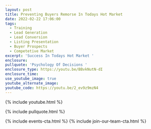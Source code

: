 ```yaml
---
layout: post
title: Preventing Buyers Remorse In Todays Hot Market
date: 2022-02-22 17:06:00
tags:
  - Training
  - Lead Generation
  - Lead Conversion
  - Listing Presentation
  - Buyer Prospects
  - Competetive Market
excerpt: 'Success In Todays Hot Market '
enclosure:
pullquote: 'Psychology Of Decisions '
enclosure_type: https://youtu.be/BBvkNutN-dI
enclosure_time:
use_youtube_image: true
youtube_alternate_image:
youtube_code: https://youtu.be/2_ev9z9mzN4
---
```

{% include youtube.html %}

{% include pullquote.html %}

{% include events-cta.html %} {% include join-our-team-cta.html %}
